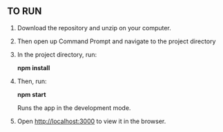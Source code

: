 ## TO RUN

1. Download the repository and unzip on your computer. 

2. Then open up Command Prompt and navigate to the project directory

3. In the project directory, run: 

    **npm install**

4. Then, run: 

    **npm start**

   Runs the app in the development mode.

5. Open [http://localhost:3000](http://localhost:3000) to view it in the browser.

